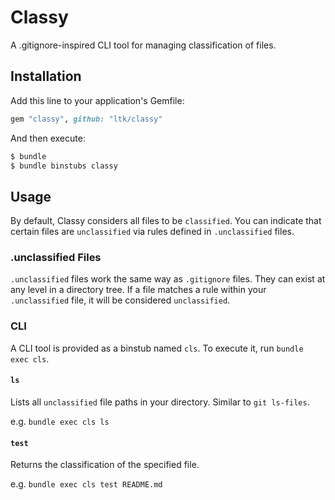 # Classy

A .gitignore-inspired CLI tool for managing classification of files.

## Installation

Add this line to your application's Gemfile:

```ruby
gem "classy", github: "ltk/classy"
```

And then execute:

```sh
$ bundle
$ bundle binstubs classy
```

## Usage

By default, Classy considers all files to be `classified`. You can indicate that certain files are `unclassified` via rules defined in `.unclassified` files.

### .unclassified Files

`.unclassified` files work the same way as `.gitignore` files. They can exist at any level in a directory tree. If a file matches a rule within your `.unclassified` file, it will be considered `unclassified`.

### CLI

A CLI tool is provided as a binstub named `cls`. To execute it, run `bundle exec cls`.

#### `ls`

Lists all `unclassified` file paths in your directory. Similar to `git ls-files`.

e.g. `bundle exec cls ls`

#### `test`

Returns the classification of the specified file.

e.g. `bundle exec cls test README.md`
